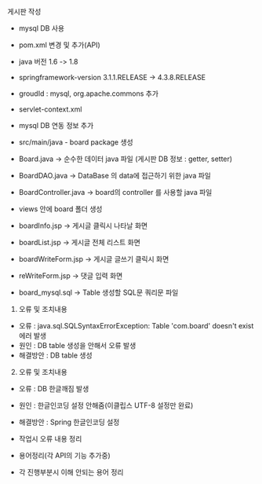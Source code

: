 게시판 작성
- mysql DB 사용
- pom.xml 변경 및 추가(API)
 - java 버전 1.6 -> 1.8
 - springframework-version 3.1.1.RELEASE -> 4.3.8.RELEASE 
 - groudId : mysql, org.apache.commons 추가

- servlet-context.xml 
 - mysql DB 연동 정보 추가

- src/main/java - board package 생성
 - Board.java
  -> 순수한 데이터 java 파일 (게시판 DB 정보 : getter, setter)
 - BoardDAO.java
  -> DataBase 의 data에 접근하기 위한 java 파일
 - BoardController.java
  -> board의 controller 를 사용할 java 파일

- views 안에 board 폴더 생성
 - boardInfo.jsp
  -> 게시글 클릭시 나타날 화면
 - boardList.jsp
  -> 게시글 전체 리스트 화면
 - boardWriteForm.jsp
  -> 게시글 글쓰기 클릭시 화면
 - reWriteForm.jsp
  -> 댓글 입력 화면
 - board_mysql.sql
  -> Table 생성할 SQL문 쿼리문 파일

1. 오류 및 조치내용
 - 오류 : java.sql.SQLSyntaxErrorException: Table 'com.board' doesn't exist 에러 발생
 - 원인 : DB table 생성을 안해서 오류 발생
 - 해결방안 : DB table 생성

2. 오류 및 조치내용
 - 오류 : DB 한글깨짐 발생
 - 원인 : 한글인코딩 설정 안해줌(이클립스 UTF-8 설정만 완료)
 - 해결방안 :  Spring 한글인코딩 설정

- 작업시 오류 내용 정리
- 용어정리(각 API의 기능 추가중)
- 각 진행부분시 이해 안되는 용어 정리